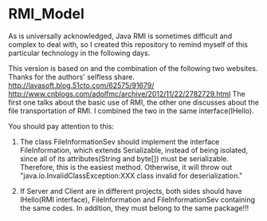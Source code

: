 # RMI_Model
As is universally acknowledged, Java RMI is sometimes difficult and complex to deal with, so I created this repository to remind 
myself of this particular technology in the following days.

This version is based on and the combination of the following two websites. Thanks for the authors' selfless share.
http://lavasoft.blog.51cto.com/62575/91679/
http://www.cnblogs.com/adolfmc/archive/2012/11/22/2782729.html
The first one talks about the basic use of RMI, the other one discusses about the file transportation of RMI. I combined the two 
in the same interface(IHello).

You should pay attention to this:
1. The class FileInformationSev should implement the interface FileInformation, which extends Serializable, instead of being 
isolated, since all of its attributes(String and byte[]) must be serializable. Therefore, this is the easiest method. Otherwise, 
it will throw out "java.io.InvalidClassException:XXX class invalid for deserialization."

2. If Server and Client are in different projects, both sides should have IHello(RMI interface), FileInformation and FileInformationSev containing the same codes. In addition, they must belong to the same package!!!

